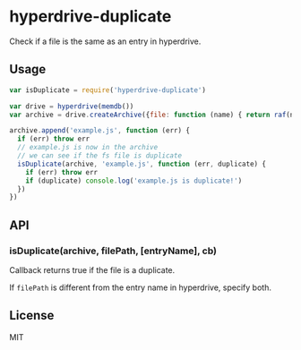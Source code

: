 
# hyperdrive-duplicate

Check if a file is the same as an entry in hyperdrive.

## Usage

```js
var isDuplicate = require('hyperdrive-duplicate')

var drive = hyperdrive(memdb())
var archive = drive.createArchive({file: function (name) { return raf(name) }})

archive.append('example.js', function (err) {
  if (err) throw err
  // example.js is now in the archive
  // we can see if the fs file is duplicate
  isDuplicate(archive, 'example.js', function (err, duplicate) {
    if (err) throw err
    if (duplicate) console.log('example.js is duplicate!')
  })
})
```

## API

### isDuplicate(archive, filePath, [entryName], cb)

Callback returns true if the file is a duplicate.

If `filePath` is different from the entry name in hyperdrive, specify both.

## License

MIT